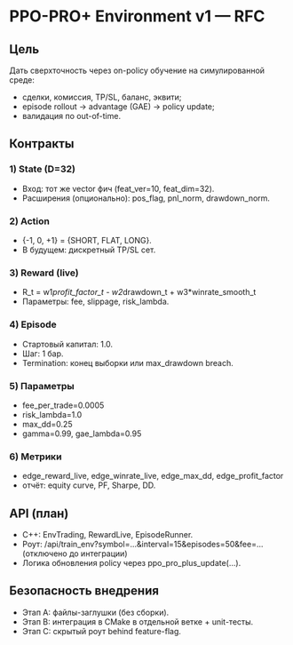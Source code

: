 # PPO-PRO+ Environment v1 — RFC

## Цель
Дать сверхточность через on-policy обучение на симулированной среде:
- сделки, комиссия, TP/SL, баланс, эквити;
- episode rollout -> advantage (GAE) -> policy update;
- валидация по out-of-time.

## Контракты

### 1) State (D=32)
- Вход: тот же vector<double> фич (feat_ver=10, feat_dim=32).
- Расширения (опционально): pos_flag, pnl_norm, drawdown_norm.

### 2) Action
- {-1, 0, +1} = {SHORT, FLAT, LONG}.
- В будущем: дискретный TP/SL сет.

### 3) Reward (live)
- R_t = w1*profit_factor_t - w2*drawdown_t + w3*winrate_smooth_t
- Параметры: fee, slippage, risk_lambda.

### 4) Episode
- Стартовый капитал: 1.0.
- Шаг: 1 бар.
- Termination: конец выборки или max_drawdown breach.

### 5) Параметры
- fee_per_trade=0.0005
- risk_lambda=1.0
- max_dd=0.25
- gamma=0.99, gae_lambda=0.95

### 6) Метрики
- edge_reward_live, edge_winrate_live, edge_max_dd, edge_profit_factor
- отчёт: equity curve, PF, Sharpe, DD.

## API (план)
- C++: EnvTrading, RewardLive, EpisodeRunner.
- Роут: /api/train_env?symbol=...&interval=15&episodes=50&fee=...  (отключено до интеграции)
- Логика обновления policy через ppo_pro_plus_update(...).

## Безопасность внедрения
- Этап A: файлы-заглушки (без сборки).
- Этап B: интеграция в CMake в отдельной ветке + unit-тесты.
- Этап C: скрытый роут behind feature-flag.
